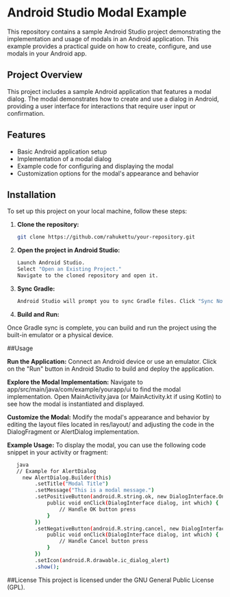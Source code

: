 # Android Studio Modal Example

This repository contains a sample Android Studio project demonstrating the implementation and usage of modals in an Android application. This example provides a practical guide on how to create, configure, and use modals in your Android app.

## Project Overview

This project includes a sample Android application that features a modal dialog. The modal demonstrates how to create and use a dialog in Android, providing a user interface for interactions that require user input or confirmation.

## Features

- Basic Android application setup
- Implementation of a modal dialog
- Example code for configuring and displaying the modal
- Customization options for the modal's appearance and behavior

## Installation

To set up this project on your local machine, follow these steps:

1. **Clone the repository:**

   ```bash
   git clone https://github.com/rahukettu/your-repository.git

2. **Open the project in Android Studio:**

   ```bash
   Launch Android Studio.
   Select "Open an Existing Project."
   Navigate to the cloned repository and open it.

3. **Sync Gradle:**

   ```bash
   Android Studio will prompt you to sync Gradle files. Click "Sync Now" to resolve all dependencies.

5. **Build and Run:**

Once Gradle sync is complete, you can build and run the project using the built-in emulator or a physical device.

##Usage

**Run the Application:**
        Connect an Android device or use an emulator.
        Click on the "Run" button in Android Studio to build and deploy the application.

 **Explore the Modal Implementation:**
        Navigate to app/src/main/java/com/example/yourapp/ui to find the modal implementation.
        Open MainActivity.java (or MainActivity.kt if using Kotlin) to see how the modal is instantiated and displayed.

**Customize the Modal:**
        Modify the modal's appearance and behavior by editing the layout files located in res/layout/ and adjusting the code in the DialogFragment or AlertDialog implementation.

**Example Usage:**
      To display the modal, you can use the following code snippet in your activity or fragment:

   ```bash
      java
      // Example for AlertDialog
        new AlertDialog.Builder(this)
            .setTitle("Modal Title")
            .setMessage("This is a modal message.")
            .setPositiveButton(android.R.string.ok, new DialogInterface.OnClickListener() {
                public void onClick(DialogInterface dialog, int which) {
                    // Handle OK button press
                }
            })
            .setNegativeButton(android.R.string.cancel, new DialogInterface.OnClickListener() {
                public void onClick(DialogInterface dialog, int which) {
                    // Handle Cancel button press
                }
            })
            .setIcon(android.R.drawable.ic_dialog_alert)
            .show();
```

##License
This project is licensed under the GNU General Public License (GPL). 
